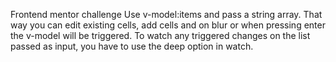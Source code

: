 Frontend mentor challenge
Use v-model:items and pass a string array.
That way you can edit existing cells, add cells and on blur or when pressing enter the v-model will be triggered.
To watch any triggered changes on the list passed as input, you have to use the deep option in watch.
